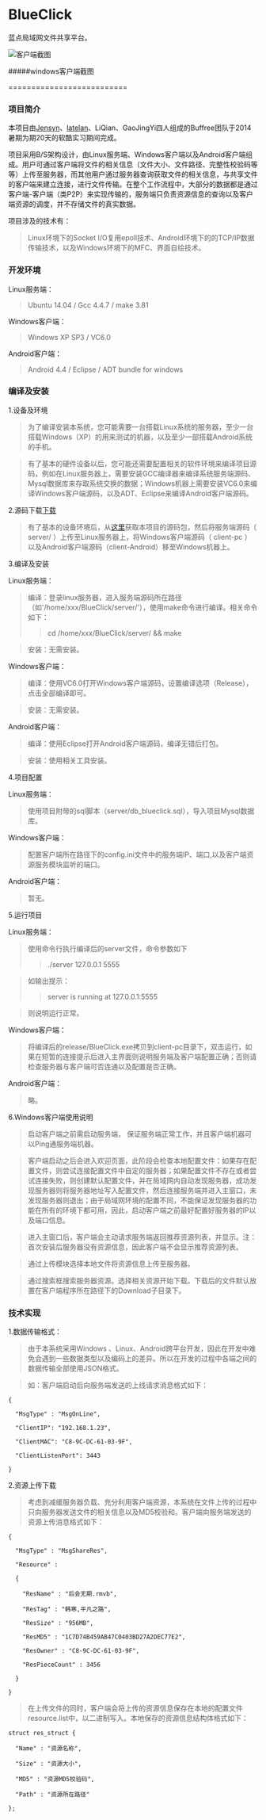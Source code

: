 BlueClick
=========

蓝点局域网文件共享平台。

![客户端截图](http://www.404befound.com/upload/image/8deb15c4c31d8376ad366acf3fa275f2.png)

#####windows客户端截图

==========================
### 项目简介

  本项目由[Jensyn](https://github.com/Jensyn)、[latelan](https://github.com/latelan)、LiQian、GaoJingYi四人组成的Buffree团队于2014暑期为期20天的软酷实习期间完成。

  项目采用B/S架构设计，由Linux服务端、Windows客户端以及Android客户端组成。用户可通过客户端将文件的相关信息（文件大小、文件路径、完整性校验码等等）上传至服务器，而其他用户通过服务器查询获取文件的相关信息，与共享文件的客户端来建立连接，进行文件传输。在整个工作流程中，大部分的数据都是通过客户端-客户端（类P2P）来实现传输的，服务端只负责资源信息的查询以及客户端资源的调度，并不存储文件的真实数据。
    
  项目涉及的技术有：
  
  > Linux环境下的Socket I/O复用epoll技术、Android环境下的的TCP/IP数据传输技术，以及Windows环境下的MFC、界面自绘技术。
    
### 开发环境
  
  Linux服务端：
  
  > Ubuntu 14.04 / Gcc 4.4.7  / make 3.81
  
  Windows客户端：
  
  > Windows XP SP3 / VC6.0

  Android客户端：
  
  > Android 4.4 / Eclipse / ADT bundle for windows
  
### 编译及安装

  1.设备及环境
  
  > 为了编译安装本系统，您可能需要一台搭载Linux系统的服务器，至少一台搭载Windows（XP）的用来测试的机器，以及至少一部搭载Android系统的手机。
  
  > 有了基本的硬件设备以后，您可能还需要配置相关的软件环境来编译项目源码，例如在Linux服务器上，需要安装GCC编译器来编译系统服务端源码、Mysql数据库来存取系统交换的数据；Windows机器上需要安装VC6.0来编译Windows客户端源码，以及ADT、Eclipse来编译Android客户端源码。

  2.源码下载[下载](https://github.com/Jensyn/BlueClick/archive/master.zip)
  
  > 有了基本的设备环境后，从[这里](https://github.com/Jensyn/BlueClick/archive/master.zip)获取本项目的源码包，然后将服务端源码（ server/ ）上传至Linux服务器上，将Windows客户端源码（ client-pc ）以及Android客户端源码（client-Android）移至Windows机器上。

  3.编译及安装
  
  Linux服务端：
  
  > 编译：登录linux服务器，进入服务端源码所在路径（如'/home/xxx/BlueClick/server/'），使用make命令进行编译。相关命令如下：
  >> cd /home/xxx/BlueClick/server/ && make

  > 安装：无需安装。

  Windows客户端：
  
  > 编译：使用VC6.0打开Windows客户端源码，设置编译选项（Release），点击全部编译即可。
    
  > 安装：无需安装。
    
  Android客户端：
    
  > 编译：使用Eclipse打开Android客户端源码，编译无错后打包。
    
  > 安装：使用相关工具安装。

  4.项目配置
  
  Linux服务端：
      
  > 使用项目附带的sql脚本（server/db_blueclick.sql），导入项目Mysql数据库。
    
  Windows客户端：
    
  > 配置客户端所在路径下的config.ini文件中的服务端IP、端口,以及客户端资源服务模块监听的端口。
      
  Android客户端：
    
  > 暂无。
      
  5.运行项目
      
  Linux服务端：
    
  > 使用命令行执行编译后的server文件，命令参数如下
  >> ./server 127.0.0.1 5555
    
  > 如输出提示：
  >> server is running at 127.0.0.1:5555
  
  > 则说明运行正常。
    
  Windows客户端：
  
  > 将编译后的release/BlueClick.exe拷贝到client-pc目录下，双击运行，如果在短暂的连接提示后进入主界面则说明服务端及客户端配置正确；否则请检查服务器与客户端可否连通以及配置是否正确。
    
  Android客户端：
  
  > 略。
    
  6.Windows客户端使用说明

  > 启动客户端之前需启动服务端， 保证服务端正常工作，并且客户端机器可以Ping通服务端机器。

  > 客户端启动之后会进入欢迎页面，此阶段会检查本地配置文件：如果存在配置文件，则尝试连接配置文件中自定的服务器；如果配置文件不存在或者尝试连接失败，则创建默认配置文件，并在局域网内自动发现服务器，成功发现服务器则将服务器地址写入配置文件，然后连接服务端并进入主窗口，未发现服务器则退出；由于局域网环境的配置不同，不能保证发现服务器的功能在所有的环境下都可用，因此，启动客户端之前最好配置好服务器的IP以及端口信息。

  > 进入主窗口后，客户端会主动请求服务端返回推荐资源列表，并显示。注：首次安装后服务器没有资源信息，因此客户端不会显示推荐资源列表。
    
  > 通过上传模块选择本地文件将资源信息上传至服务器。
    
  > 通过搜索框搜索服务器资源。选择相关资源开始下载。下载后的文件默认放置在客户端程序所在路径下的Download子目录下。

### 技术实现
  
  1.数据传输格式：
  
  > 由于本系统采用Windows 、Linux、Android跨平台开发，因此在开发中难免会遇到一些数据类型以及编码上的差异。所以在开发的过程中各端之间的数据传输全部使用JSON格式。

  > 如：客户端启动后向服务端发送的上线请求消息格式如下：
  
    {
    
      "MsgType" : "MsgOnLine",
      
  	  "ClientIP": "192.168.1.23",
  	  
  	  "ClientMAC": "C8-9C-DC-61-03-9F",
  	  
  	  "ClientListenPort": 3443
  
    }

  2.资源上传下载
  
  > 考虑到减缓服务器负载、充分利用客户端资源，本系统在文件上传的过程中只向服务器发送文件的相关信息以及MD5校验和。客户端向服务端发送的资源上传消息格式如下：
  
    {
    
  	  "MsgType" : "MsgShareRes",
  	  
  	  "Resource" :
  	  
  	  {
  	  
  	  	"ResName" : "后会无期.rmvb",
  	  	
  	  	"ResTag" : "韩寒,平凡之路",
  	  	
  	  	"ResSize" : "956MB",
  	  	
  	  	"ResMD5" : "1C7D74B459AB47C0403BD27A2DEC77E2",
  	  	
  	  	"ResOwner" : "C8-9C-DC-61-03-9F",
  	  	
  	  	"ResPieceCount" : 3456
  	  	
  	  }	
  	  
    }

  > 在上传文件的同时，客户端会将上传的资源信息保存在本地的配置文件resource.list中，以二进制写入。本地保存的资源信息结构体格式如下：
  
    struct res_struct {
    
      "Name" : "资源名称",
    
      "Size" : "资源大小",
    
      "MD5" : "资源MD5校验码",
    
      "Path" : "资源所在路径"
  
    };

